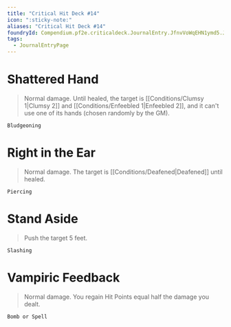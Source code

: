 ```yaml
---
title: "Critical Hit Deck #14"
icon: ":sticky-note:"
aliases: "Critical Hit Deck #14"
foundryId: Compendium.pf2e.criticaldeck.JournalEntry.JfnvVoWqEHN1ymd5.JournalEntryPage.ftmugY4kI4X2OHtJ
tags:
  - JournalEntryPage
---
```

# Shattered Hand

> Normal damage. Until healed, the target is [[Conditions/Clumsy 1|Clumsy 2]] and [[Conditions/Enfeebled 1|Enfeebled 2]], and it can't use one of its hands (chosen randomly by the GM).

`Bludgeoning`

# Right in the Ear

> Normal damage. The target is [[Conditions/Deafened|Deafened]] until healed.

`Piercing`

# Stand Aside

> Push the target 5 feet.

`Slashing`

# Vampiric Feedback

> Normal damage. You regain Hit Points equal half the damage you dealt.

`Bomb or Spell`